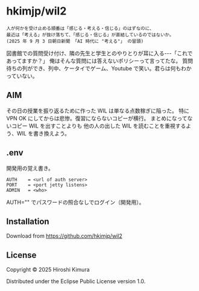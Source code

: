 # hkimjp/wil2

    人が何かを受け止める順番は「感じる・考える・信じる」のはずなのに、
    最近は「考える」が抜け落ちて、「感じる・信じる」が直結しているのではないか。
    (2025 年 9 月 3 日朝日新聞 「AI 時代に "考える"」 の冒頭)

図書館での質問受け付け、隣の先生と学生とのやりとりが耳に入る---「これであってますか？」
俺はそんな質問には答えないポリシーって言ってたな。
質問待ちの列ができ、列中、ケータイでゲーム、Youtube で笑い。君らは何もわかっていない。

## AIM

その日の授業を振り返るために作った WIL は単なる点数稼ぎに陥った。
特に VPN OK にしてからは悲惨。復習にならないコピーが横行。
まとめになってないコピー WIL を出すことよりも
他の人の出した WIL を読むことを重視するよう、WIL を書き換えよう。

## .env

開発用の覚え書き。


    AUTH    = <url of auth server>
    PORT    = <port jetty listens>
    ADMIN   = <who>


AUTH="" でパスワードの照合なしでログイン（開発用）。

## Installation

Download from https://github.com/hkimjp/wil2

## License

Copyright © 2025 Hiroshi Kimura

Distributed under the Eclipse Public License version 1.0.
